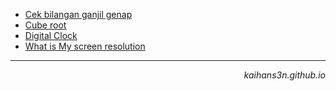 
- [Cek bilangan ganjil genap](https://kaihans3n.github.io/pages/odd_even.html)
- [Cube root](https://kaihans3n.github.io/pages/cbrt)
- [Digital Clock](https://kaihans3n.github.io/pages/digiClock.html) 
- [What is My screen resolution](https://kaihans3n.github.io/pages/ScreenResolution.html) 
<hr>
<div align="right"><i>kaihans3n.github.io</i></div>
